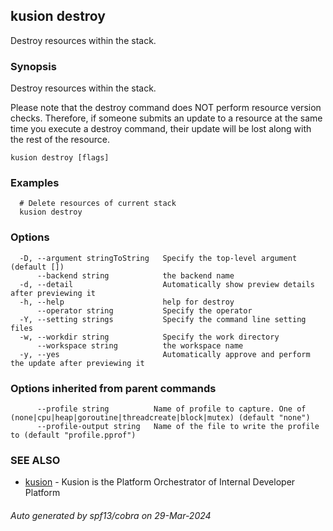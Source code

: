## kusion destroy

Destroy resources within the stack.

### Synopsis

Destroy resources within the stack.

 Please note that the destroy command does NOT perform resource version checks. Therefore, if someone submits an update to a resource at the same time you execute a destroy command, their update will be lost along with the rest of the resource.

```
kusion destroy [flags]
```

### Examples

```
  # Delete resources of current stack
  kusion destroy
```

### Options

```
  -D, --argument stringToString   Specify the top-level argument (default [])
      --backend string            the backend name
  -d, --detail                    Automatically show preview details after previewing it
  -h, --help                      help for destroy
      --operator string           Specify the operator
  -Y, --setting strings           Specify the command line setting files
  -w, --workdir string            Specify the work directory
      --workspace string          the workspace name
  -y, --yes                       Automatically approve and perform the update after previewing it
```

### Options inherited from parent commands

```
      --profile string          Name of profile to capture. One of (none|cpu|heap|goroutine|threadcreate|block|mutex) (default "none")
      --profile-output string   Name of the file to write the profile to (default "profile.pprof")
```

### SEE ALSO

* [kusion](index.md)	 - Kusion is the Platform Orchestrator of Internal Developer Platform

###### Auto generated by spf13/cobra on 29-Mar-2024
